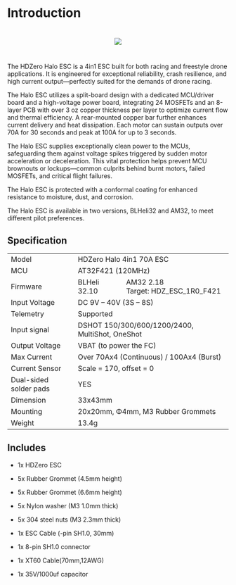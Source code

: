 # Introduction

<div style="display: flex; align-items: center; justify-content: space-around; margin: 40px">
<img src="/halomedia/image31.png" id="image35">
</div>

The HDZero Halo ESC is a 4in1 ESC built for both racing and freestyle drone applications. It is engineered for exceptional reliability, crash resilience, and high current output—perfectly suited for the demands of drone racing.

The Halo ESC utilizes a split-board design with a dedicated MCU/driver board and a high-voltage power board, integrating 24 MOSFETs and an 8-layer PCB with over 3 oz copper thickness per layer to optimize current flow and thermal efficiency. A rear-mounted copper bar further enhances current delivery and heat dissipation. Each motor can sustain outputs over 70A for 30 seconds and peak at 100A for up to 3 seconds.

The Halo ESC supplies exceptionally clean power to the MCUs, safeguarding them against voltage spikes triggered by sudden motor acceleration or deceleration. This vital protection helps prevent MCU brownouts or lockups—common culprits behind burnt motors, failed MOSFETs, and critical flight failures.

The Halo ESC is protected with a conformal coating for enhanced resistance to moisture, dust, and corrosion.

The Halo ESC is available in two versions, BLHeli32 and AM32, to meet different pilot preferences.

## Specification

<table id="table3">
<tr>
<td>Model</td>
<td colspan="2">HDZero Halo 4in1 70A ESC</td>
</tr>
<tr>
<td>MCU</td>
<td colspan="2">AT32F421 (120MHz)</td>
</tr>
<tr>
<td>Firmware</td>
<td>BLHeli 32.10</td>
<td>AM32 2.18<br>Target: HDZ_ESC_1R0_F421</td>
</tr>
<tr>
<td>Input Voltage</td>
<td colspan="2">DC 9V – 40V (3S – 8S)</td>
</tr>
<tr>
<td>Telemetry</td>
<td colspan="2">Supported</td>
</tr>
<tr>
<td>Input signal</td>
<td colspan="2">DSHOT 150/300/600/1200/2400, MultiShot, OneShot&nbsp;</td>
</tr>
<tr>
<td>Output Voltage</td>
<td colspan="2">VBAT (to power the FC)</td>
</tr>
<tr>
<td>Max Current</td>
<td colspan="2">Over 70Ax4 (Continuous) / 100Ax4 (Burst)</td>
</tr>
<tr>
<td>Current Sensor</td>
<td colspan="2">Scale = 170, offset = 0</td>
</tr>
<tr>
<td>Dual-sided solder pads</td>
<td colspan="2">YES</td>
</tr>
<tr>
<td>Dimension</td>
<td colspan="2">33x43mm</td>
</tr>
<tr>
<td>Mounting</td>
<td colspan="2">20x20mm, Φ4mm, M3 Rubber Grommets</td>
</tr>
<tr>
<td>Weight</td>
<td colspan="2">13.4g</td>
</tr>
</table>

<div class="page"></div>

## Includes  

- 1x HDZero ESC

- 5x Rubber Grommet (4.5mm height)

- 5x Rubber Grommet (6.6mm height)

- 5x Nylon washer (M3 1.0mm thick)

- 5x 304 steel nuts (M3 2.3mm thick)

- 1x ESC Cable (-pin SH1.0, 30mm)

- 1x 8-pin SH1.0 connector

- 1x XT60 Cable(70mm,12AWG)

- 1x 35V/1000uf capacitor
